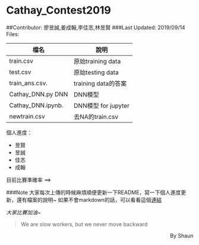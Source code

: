 # Cathay_Contest2019
##Contributor: 廖昱誠,姜成翰,李佳忞,林昱賢
###Last Updated: 2019/09/14 
Files:  

檔名 					| 說明
------------------	| ------------------
train.csv      		| 原始training data
test.csv       		| 原始testing data
train_ans.csv. 		| training data的答案
Cathay_DNN.py DNN   | DNN模型
Cathay_DNN.ipynb.   | DNN模型 for jupyter
newtrain.csv			| 去NA的train.csv

個人進度：  

*  昱賢
*  昱誠
*  佳忞
*  成翰

目前比賽準確率 ==> 



###Note
大家每次上傳的時候麻煩順便更新一下README，寫一下個人進度更新，還有檔案的說明~
如果不會markdown的話，可以看看這個[連結](https://guides.github.com/features/mastering-markdown/)

*大家比賽加油~*
>We are slow workers, but we never move backward

<div style="text-align: right">By Shaun</div>



